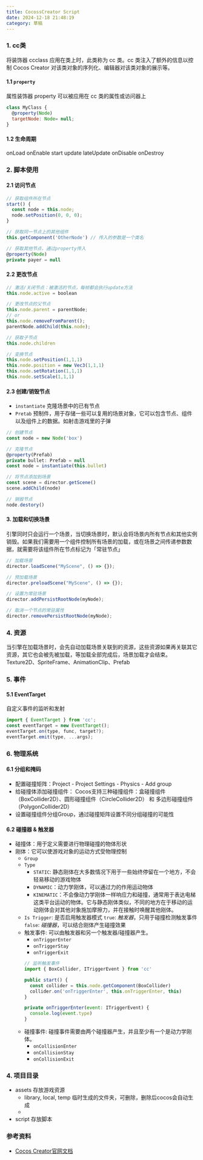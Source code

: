 ```yaml
---
title: CocossCreator Script
date: 2024-12-18 21:48:19
category: 草稿
---
```


### 1. cc类
将装饰器 ccclass 应用在类上时，此类称为 cc 类。cc 类注入了额外的信息以控制 Cocos Creator 对该类对象的序列化、编辑器对该类对象的展示等。

#### 1.1 `property`
属性装饰器 property 可以被应用在 cc 类的属性或访问器上
```js
class MyClass {
  @property(Node)
  targetNode: Node= null;
}
```

#### 1.2 生命周期
onLoad
onEnable
start
update
lateUpdate
onDisable
onDestroy


### 2. 脚本使用
#### 2.1 访问节点
```js
// 获取组件所在节点
start() {
  const node = this.node;
  node.setPosition(0, 0, 0);
}

// 获取同一节点上的其他组件
this.getComponent('OtherNode') // 传入的参数是一个类名

// 获取其他节点，通过property传入
@property(Node)
private payer = null
```


#### 2.2 更改节点
```js
// 激活/关闭节点：被激活的节点，每帧都会执行update方法
this.node.active = boolean

// 更改节点的父节点
this.node.parent = parentNode;
// or
this.node.removeFromParent();
parentNode.addChild(this.node);

// 获取子节点
this.node.children

// 变换节点
this.node.setPosition(1,1,1)
this.node.position = new Vec3(1,1,1)
this.node.setRotation(1,1,1)
this.node.setScale(1,1,1)
```


#### 2.3 创建/销毁节点
- `instantiate` 克隆场景中的已有节点
- `Pretab` 预制件，用于存储一些可以复用的场景对象，它可以包含节点、组件以及组件上的数据。如射击游戏里的子弹
```js
// 创建节点
const node = new Node('box')

// 克隆节点
@property(Prefab)
private bullet: Prefab = null
const node = instantiate(this.bullet)

// 将节点添加到场景
const scene = director.getScene()
scene.addChild(node)

// 销毁节点
node.destory()
```




#### 3. 加载和切换场景
引擎同时只会运行一个场景，当切换场景时，默认会将场景内所有节点和其他实例销毁。如果我们需要用一个组件控制所有场景的加载，或在场景之间传递参数数据，就需要将该组件所在节点标记为「常驻节点」
```js
// 加载场景
director.loadScene("MyScene", () => {});

// 预加载场景
director.preloadScene("MyScene", () => {});

// 设置为常驻场景
director.addPersistRootNode(myNode);

// 取消一个节点的常驻属性
director.removePersistRootNode(myNode);
```


### 4. 资源
当引擎在加载场景时，会先自动加载场景关联到的资源，这些资源如果再关联其它资源，其它也会被先被加载，等加载全部完成后，场景加载才会结束。
Texture2D、SpriteFrame、AnimationClip、Prefab



### 5. 事件
#### 5.1 EventTarget
自定义事件的监听和发射
```js
import { EventTarget } from 'cc';
const eventTarget = new EventTarget();
eventTarget.on(type, func, target?);
eventTarget.emit(type, ...args);
```


### 6. 物理系统
#### 6.1 分组和掩码
- 配置碰撞矩阵：Project - Project Settings - Physics - Add group
- 给碰撞体添加碰撞组件：
Cocos支持三种碰撞组件：盒碰撞组件（BoxCollider2D）、圆形碰撞组件（CircleCollider2D） 和 多边形碰撞组件（PolygonCollider2D）
- 设置碰撞组件分组Group，通过碰撞矩阵设置不同分组碰撞的可能性

#### 6.2 碰撞器 & 触发器
- 碰撞体：用于定义需要进行物理碰撞的物体形状
- 刚体：它可以使游戏对象的运动方式受物理控制
  - `Group`
  - `Type`
    - `STATIC`: 静态刚体在大多数情况下用于一些始终停留在一个地方，不会轻易移动的游戏物体
    - `DYNAMIC`：动力学刚体，可以通过力的作用运动物体
    - `KINEMATIC`：不会像动力学刚体一样响应力和碰撞，通常用于表达电梯这类平台运动的物体。它与静态刚体类似，不同的地方在于移动的运动刚体会对其他对象施加摩擦力，并在接触时唤醒其他刚体。
  - `Is Trigger`: 是否启用触发器模式
    `true`: *触发器*，只用于碰撞检测触发事件
    `false`: *碰撞器*，可以结合刚体产生碰撞效果
  - 触发事件: 可以由触发器和另一个触发器/碰撞器产生。
    - `onTriggerEnter`
    - `onTriggerStay`
    - `onTriggerExit`
    ```js
    // 监听触发事件
    import { BoxCollider, ITriggerEvent } from 'cc'

    public start() {
      const collider = this.node.getComponent(BoxCollider)
      collider.on('onTriggerEnter', this.onTriggerEnter, this)
    }

    private onTriggerEnter(event: ITriggerEvent) {
      console.log(event.type)
    }
    ```
  - 碰撞事件: 碰撞事件需要由两个碰撞器产生，并且至少有一个是动力学刚体。
    - `onCollisionEnter`
    - `onCollisionStay`
    - `onCollisionExit`



### 4. 项目目录
- assets 存放游戏资源
  - library, local, temp 临时生成的文件夹，可删除，删除后cocos会自动生成
  - 
- script 存放脚本


### 参考资料
- [Cocos Creator官网文档](https://docs.cocos.com/creator/3.8/manual/zh/scripting/life-cycle-callbacks.html)